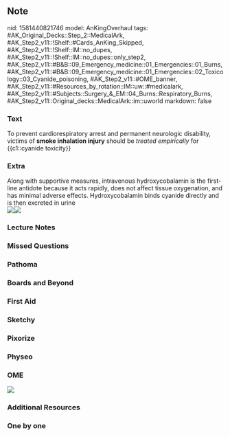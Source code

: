 ## Note
nid: 1581440821746
model: AnKingOverhaul
tags: #AK_Original_Decks::Step_2::MedicalArk, #AK_Step2_v11::!Shelf::#Cards_AnKing_Skipped, #AK_Step2_v11::!Shelf::IM::no_dupes, #AK_Step2_v11::!Shelf::IM::no_dupes::only_step2, #AK_Step2_v11::#B&B::09_Emergency_medicine::01_Emergencies::01_Burns, #AK_Step2_v11::#B&B::09_Emergency_medicine::01_Emergencies::02_Toxicology::03_Cyanide_poisoning, #AK_Step2_v11::#OME_banner, #AK_Step2_v11::#Resources_by_rotation::IM::uw::#medicalark, #AK_Step2_v11::#Subjects::Surgery_&_EM::04_Burns::Respiratory_Burns, #AK_Step2_v11::Original_decks::MedicalArk::im::uworld
markdown: false

### Text
To prevent cardiorespiratory arrest and permanent neurologic
disability, victims of <b>smoke inhalation injury</b> should be
<i>treated empirically</i> for {{c1::cyanide toxicity}}

### Extra
<div>
  Along with supportive measures, intravenous hydroxycobalamin is
  the f‌irst-line antidote because it acts rapidly, does not affect
  tissue oxygenation, and has minimal adverse effects.
  Hydroxycobalamin binds cyanide directly and is then excreted in
  urine
</div><img src=
"paste-e41fd09242f98ef6922350494c3bb1012b85abde.jpg"><img src=
"paste-9e5e2c2a4c8219fc4fd1e4aab566cf4f22a8b2d9.jpg">

### Lecture Notes


### Missed Questions


### Pathoma


### Boards and Beyond


### First Aid


### Sketchy


### Pixorize


### Physeo


### OME
<div class="ome-widget">
  <a href="https://onlinemeded.org?ref=anki"><img src=
  "_OME_AnkiFlashcards_General_7.png"></a>
</div>

### Additional Resources


### One by one


